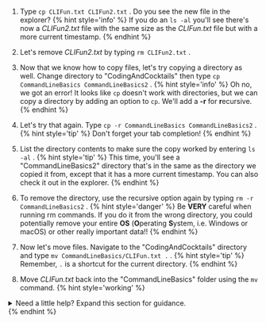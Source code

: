 1. Type `cp CLIFun.txt CLIFun2.txt` <i class="fa fa-share fa-rotate-180"></i>. Do you see the new file in the explorer?
      {% hint style='info' %}
If you do an `ls -al` you'll see there's now a _CLIFun2.txt_ file with the same size as the _CLIFun.txt_ file but with a more current timestamp.
      {% endhint %}

1. Let's remove _CLIFun2.txt_ by typing `rm CLIFun2.txt` <i class="fa fa-share fa-rotate-180"></i>. 

1. Now that we know how to copy files, let's try copying a directory as well. Change directory to "CodingAndCocktails" then type `cp CommandLineBasics CommandLineBasics2` <i class="fa fa-share fa-rotate-180"></i>.
      {% hint style='info' %}
Oh no, we got an error! It looks like `cp` doesn't work with directories, but we can copy a directory by adding an option to `cp`. We'll add a **-r** for **r**ecursive.
      {% endhint %}

1. Let's try that again. Type `cp -r CommandLineBasics CommandLineBasics2` <i class="fa fa-share fa-rotate-180"></i>. 
      {% hint style='tip' %}
Don't forget your tab completion!
      {% endhint %}

1. List the directory contents to make sure the copy worked by entering `ls -al` <i class="fa fa-share fa-rotate-180"></i>.
      {% hint style='tip' %}
This time, you'll see a "CommandLineBasics2" directory that's in the same as the directory we copied it from, except that it has a more current timestamp. You can also check it out in the explorer.
      {% endhint %}

1. To remove the directory, use the recursive option again by typing `rm -r CommandLineBasics2` <i class="fa fa-share fa-rotate-180"></i>.
      {% hint style='danger' %}
Be **VERY** careful when running rm commands. If you do it from the wrong directory, you could potentially remove your entire **OS** \(**O**perating **S**ystem, i.e. Windows or macOS\) or other really important data!!
      {% endhint %}

1. Now let's move files. Navigate to the "CodingAndCocktails" directory and type `mv CommandLineBasics/CLIFun.txt .` <i class="fa fa-share fa-rotate-180"></i>.
      {% hint style='tip' %}
Remember, `.` is a shortcut for the current directory.
      {% endhint %}

1. Move _CLIFun.txt_ back into the "CommandLineBasics" folder using the `mv` command.
   {% hint style='working' %}
<details>
<summary>
Need a little help? Expand this section for guidance. 
</summary>
Type <code>mv CLIFun.txt CommandLineBasics</code> <i class="fa fa-share fa-rotate-180"></i>.
</details>
   {% endhint %}
